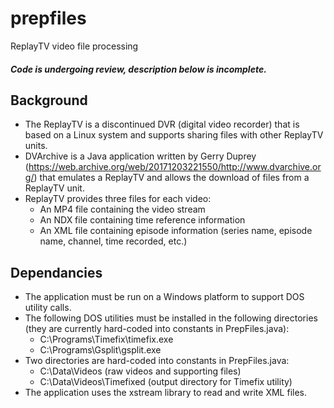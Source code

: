 # prepfiles
ReplayTV video file processing
##### Code is undergoing review, description below is incomplete.
## Background
* The ReplayTV is a discontinued DVR (digital video recorder) that is based on a Linux 
system and supports sharing files with other ReplayTV units.
* DVArchive is a Java application written by Gerry Duprey 
(https://web.archive.org/web/20171203221550/http://www.dvarchive.org/) 
that emulates a ReplayTV and allows the download of files from a ReplayTV unit.
* ReplayTV provides three files for each video:
  * An MP4 file containing the video stream
  * An NDX file containing time reference information
  * An XML file containing episode information (series name, episode name, channel, time recorded, 
  etc.)




## Dependancies
* The application must be run on a Windows platform to support DOS utility calls.
* The following DOS utilities must be installed in the following directories (they are currently hard-coded into constants in PrepFiles.java):
  * C:\Programs\Timefix\timefix.exe
  * C:\Programs\Gsplit\gsplit.exe
* Two directories are hard-coded into constants in PrepFiles.java:
  * C:\Data\Videos (raw videos and supporting files)
  * C:\Data\Videos\Timefixed (output directory for Timefix utility)
* The application uses the xstream library to read and write XML files.